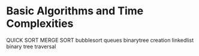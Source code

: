 # Basic Algorithms and Time Complexities 
QUICK SORT
MERGE SORT
bubblesort
queues
binarytree creation
linkedlist
binary tree traversal

